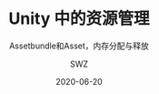 ---
layout:     post
title:      Unity 中的资源管理
subtitle:   Assetbundle和Asset，内存分配与释放
date:       2020-06-20
author:     SWZ
header-img: img/unity-coroutine-bg.jpg
catalog: true
tags:
    - 游戏开发
	- Unity
---